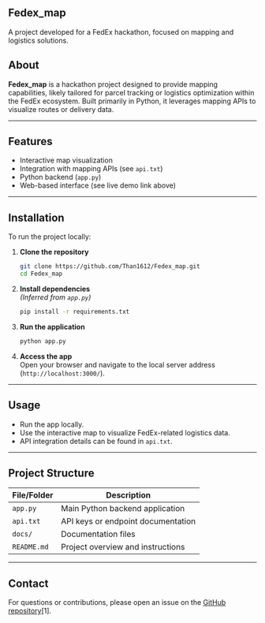 ## Fedex_map

A project developed for a FedEx hackathon, focused on mapping and logistics solutions. 

## About

**Fedex_map** is a hackathon project designed to provide mapping capabilities, likely tailored for parcel tracking or logistics optimization within the FedEx ecosystem. Built primarily in Python, it leverages mapping APIs to visualize routes or delivery data.

---

## Features

- Interactive map visualization
- Integration with mapping APIs (see `api.txt`)
- Python backend (`app.py`)
- Web-based interface (see live demo link above)

---

## Installation

To run the project locally:

1. **Clone the repository**
   ```bash
   git clone https://github.com/Than1612/Fedex_map.git
   cd Fedex_map
   ```

2. **Install dependencies**  
   *(Inferred from `app.py`)*  
   ```bash
   pip install -r requirements.txt
   ```

3. **Run the application**
   ```bash
   python app.py
   ```

4. **Access the app**  
   Open your browser and navigate to the local server address (`http://localhost:3000/`).

---

## Usage

- Run the app locally.
- Use the interactive map to visualize FedEx-related logistics data.
- API integration details can be found in `api.txt`.

---

## Project Structure

| File/Folder   | Description                          |
|---------------|--------------------------------------|
| `app.py`      | Main Python backend application      |
| `api.txt`     | API keys or endpoint documentation   |
| `docs/`       | Documentation files                  |
| `README.md`   | Project overview and instructions    |

---

## Contact

For questions or contributions, please open an issue on the [GitHub repository](https://github.com/Than1612/Fedex_map)[1].

